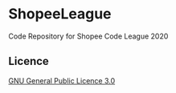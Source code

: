 # ShopeeLeague

Code Repository for Shopee Code League 2020

## Licence

[GNU General Public Licence 3.0](LICENSE)
